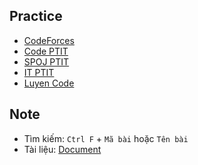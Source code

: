 ## Practice

- [CodeForces](https://codeforces.com/)
- [Code PTIT](https://code.ptit.edu.vn/student/question)
- [SPOJ PTIT](https://www.spoj.com/PTIT/status/)
- [IT PTIT](https://code.itptit.com/problems)
- [Luyen Code](https://luyencode.net/problem)

## Note

- Tìm kiếm: `Ctrl F` + `Mã bài` hoặc `Tên bài`
- Tài liệu: [Document](https://drive.google.com/drive/folders/1HmSUWBoxB9nhNXb5Be7WTZRsowSs82hO?usp=sharing)
